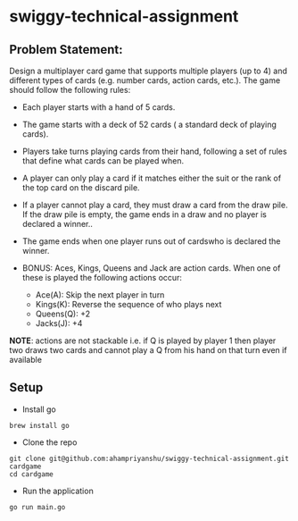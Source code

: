 # swiggy-technical-assignment

## Problem Statement:
Design a multiplayer card game that supports multiple players (up to 4) and different types of cards (e.g. number cards, action cards, etc.). The game should follow the following rules:

- Each player starts with a hand of 5 cards.

- The game starts with a deck of 52 cards ( a standard deck of playing cards).

- Players take turns playing cards from their hand, following a set of rules that define what cards can be played when.

- A player can only play a card if it matches either the suit or the rank of the top card on the discard pile.

- If a player cannot play a card, they must draw a card from the draw pile. If the draw pile is empty, the game ends in a draw and no player is declared a winner..

- The game ends when one player runs out of cardswho is declared the winner.

- BONUS: Aces, Kings, Queens and Jack are action cards. When one of these is played the following actions occur:
    - Ace(A): Skip the next player in turn
    - Kings(K): Reverse the sequence of who plays next 
    - Queens(Q): +2
    - Jacks(J): +4

**NOTE**: actions are not stackable i.e. if Q is played by player 1 then player two draws two cards and cannot play a Q from his hand on that turn even if available

## Setup


* Install go
```
brew install go
```

* Clone the repo
```
git clone git@github.com:ahampriyanshu/swiggy-technical-assignment.git cardgame
cd cardgame
```

* Run the application
```
go run main.go
```